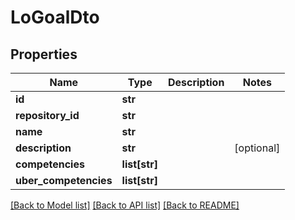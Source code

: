 # LoGoalDto

## Properties
Name | Type | Description | Notes
------------ | ------------- | ------------- | -------------
**id** | **str** |  | 
**repository_id** | **str** |  | 
**name** | **str** |  | 
**description** | **str** |  | [optional] 
**competencies** | **list[str]** |  | 
**uber_competencies** | **list[str]** |  | 

[[Back to Model list]](../README.md#documentation-for-models) [[Back to API list]](../README.md#documentation-for-api-endpoints) [[Back to README]](../README.md)


